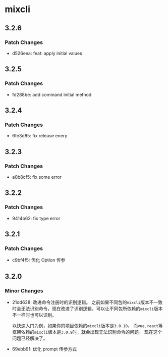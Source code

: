 # mixcli

## 3.2.6

### Patch Changes

- d526eea: feat: apply initial values

## 3.2.5

### Patch Changes

- fd288be: add command initial method

## 3.2.4

### Patch Changes

- 6fe3d85: fix release enery

## 3.2.3

### Patch Changes

- a0b8cf5: fix some error

## 3.2.2

### Patch Changes

- 9414b62: fix type error

## 3.2.1

### Patch Changes

- c9bf4f5: 优化 Option 传参

## 3.2.0

### Minor Changes

- 21dd638: 改进命令注册时的识别逻辑。
  之前如果不同包的`mixcli`版本不一致时会无法识别命令，现在改进了识别逻辑，可以让不同包所依赖的`mixcli`版本不一样时也可以识别。

  以快速入门为例，如果你的项目依赖的`mixcli`版本是`3.0.10`，
  而`vue`, `react`等框架依赖的`mixcli`版本是`3.0.9`时，就会出现无法识别命令的问题。
  现在这个问题已经解决了。

- 69ebb91: 优化 prompt 传参方式
